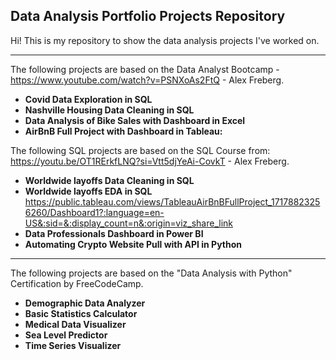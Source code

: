 ## __Data Analysis Portfolio Projects Repository__

Hi! This is my repository to show the data analysis projects I've worked on.

---------------------------------------------------------
The following projects are based on the Data Analyst Bootcamp - https://www.youtube.com/watch?v=PSNXoAs2FtQ - Alex Freberg.

- __Covid Data Exploration in SQL__
- __Nashville Housing Data Cleaning in SQL__
- __Data Analysis of Bike Sales with Dashboard in Excel__
- __AirBnB Full Project with Dashboard in Tableau:__

The following SQL projects are based on the SQL Course from: https://youtu.be/OT1RErkfLNQ?si=Vtt5djYeAi-CovkT - Alex Freberg.
- __Worldwide layoffs Data Cleaning in SQL__
- __Worldwide layoffs EDA in SQL__
    https://public.tableau.com/views/TableauAirBnBFullProject_17178823256260/Dashboard1?:language=en-US&:sid=&:display_count=n&:origin=viz_share_link
- __Data Professionals Dashboard in Power BI__
- __Automating Crypto Website Pull with API in Python__

---------------------------------------------------------

The following projects are based on the "Data Analysis with Python" Certification by FreeCodeCamp.

- __Demographic Data Analyzer__
- __Basic Statistics Calculator__
- __Medical Data Visualizer__
- __Sea Level Predictor__
- __Time Series Visualizer__
